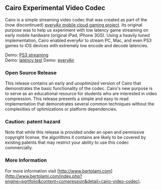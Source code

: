 ## Cairo Experimental Video Codec
Cairo is a simple streaming video codec that was created as part of the (now discontinued) [everyAir mobile cloud gaming project](http://www.everyair.net). Its original purpose was to help us experiment with low latency game streaming on early mobile hardware (original iPad, iPhone 3GS). Using a heavily tuned implementation, Cairo enabled everyAir to stream PC, Mac, and even PS3 games to iOS devices with extremely low encode and decode latencies.

Demo: [PS3 streaming](https://youtu.be/B14c8gFgdXM?t=64)  
Demo: [latency test](https://youtu.be/IN4wC_SVaN8?t=19)
Demo: [everyAir](https://www.youtube.com/watch?v=amMRNjE6MsQ)

### Open Source Release
This release contains an early and *unoptimized* version of Cairo that demonstrates the basic functionality of the codec. 
Cairo's new purpose is to serve as an educational resource for students who are interested in video compression. This release presents a simple and easy to read implementation that demonstrates several common techniques without the complexities of optimizations or platform dependencies.

### Caution: patent hazard
Note that while this release is provided under an open and permissive copyright license, the algorithms it contains are likely to be covered by existing patents that may restrict your ability to use this codec commercially. 

### More Information
For more information visit [http://www.bertolami.com](http://www.bertolami.com/index.php?engine=portfolio&content=compression&detail=cairo-video-codec).
